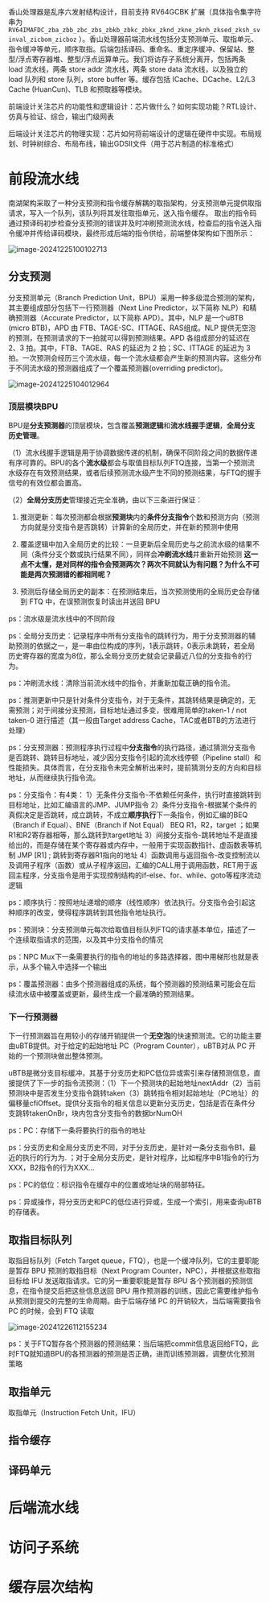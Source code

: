 香山处理器是乱序六发射结构设计，目前支持 RV64GCBK 扩展（具体指令集字符串为 `RV64IMAFDC_zba_zbb_zbc_zbs_zbkb_zbkc_zbkx_zknd_zkne_zknh_zksed_zksh_svinval_zicbom_zicboz` ）。香山处理器前端流水线包括分支预测单元、取指单元、指令缓冲等单元，顺序取指。后端包括译码、重命名、重定序缓冲、保留站、整型/浮点寄存器堆、整型/浮点运算单元。我们将访存子系统分离开，包括两条 load 流水线，两条 store addr 流水线，两条 store data 流水线，以及独立的 load 队列和 store 队列，store buffer 等。缓存包括 ICache、DCache、L2/L3 Cache (HuanCun)、TLB 和预取器等模块。





前端设计关注芯片的功能性和逻辑设计：芯片做什么？如何实现功能？RTL设计、仿真与验证、综合，输出门级网表

后端设计关注芯片的物理实现：芯片如何将前端设计的逻辑在硬件中实现。布局规划、时钟树综合、布局布线，输出GDSII文件（用于芯片制造的标准格式）

# 前段流水线

南湖架构采取了一种分支预测和指令缓存解耦的取指架构，分支预测单元提供取指请求，写入一个队列，该队列将其发往取指单元，送入指令缓存。 取出的指令码通过预译码初步检查分支预测的错误并及时冲刷预测流水线，检查后的指令送入指令缓冲并传给译码模块，最终形成后端的指令供给，前端整体架构如下图所示：

![image-20241225100102713](https://raw.githubusercontent.com/upsetgrass/typora_pic_bed/main/image-20241225100102713.png)

## 分支预测

分支预测单元（Branch Prediction Unit，BPU）采用一种多级混合预测的架构，其主要组成部分包括下一行预测器（Next Line Predictor，以下简称 NLP）和精确预测器（Accurate Predictor，以下简称 APD）。其中，NLP 是一个uBTB (micro BTB)，APD 由 FTB、TAGE-SC、ITTAGE、RAS组成。NLP 提供无空泡的预测，在预测请求的下一拍就可以得到预测结果。APD 各组成部分的延迟在 2、3 拍。其中，FTB、TAGE、RAS 的延迟为 2 拍；SC、ITTAGE 的延迟为 3 拍。一次预测会经历三个流水级，每一个流水级都会产生新的预测内容。这些分布于不同流水级的预测器组成了一个覆盖预测器(overriding predictor)。

![image-20241225104012964](https://raw.githubusercontent.com/upsetgrass/typora_pic_bed/main/image-20241225104012964.png)

### 顶层模块BPU

BPU是**分支预测器**的顶层模块，包含覆盖**预测逻辑**和**流水线握手逻辑**，**全局分支历史管理**。

（1）流水线握手逻辑是用于协调数据传递的机制，确保不同阶段之间的数据传递有序可靠的。BPU的各个**流水级**都会与取值目标队列FTQ连接，当第一个预测流水级存在有效预测结果，或者后续预测流水级产生不同的预测结果，与FTQ的握手信号的有效位都会置高。

（2）**全局分支历史**管理接近完全准确，由以下三条进行保证：

1. 推测更新：每次预测都会根据**预测块**内的**条件分支指令**个数和预测方向（预测方向就是分支指令是否跳转）计算新的全局历史，并在新的预测中使用

2. 覆盖逻辑中加入全局历史的比较：一旦更新后全局历史与之前流水级的结果不同（条件分支个数或执行结果不同），同样会**冲刷流水线**并重新开始预测    **这一点不太懂，是对同样的指令会预测两次？两次不同就认为有问题？为什么不可能是两次预测错的都相同呢？**

3. 预测后存储全局历史的副本：在预测结束后，当次预测使用的全局历史会存储到 FTQ 中，在误预测恢复时读出并送回 BPU

ps：流水级是流水线中的不同阶段

ps：全局分支历史：记录程序中所有分支指令的跳转行为，用于分支预测器的辅助预测的依据之一，是一串由位构成的序列，1表示跳转，0表示未跳转，若全局历史寄存器的宽度为8位，那么全局分支历史就会记录最近八位的分支指令的行为。

ps：冲刷流水线：清除当前流水线中的指令，并重新加载正确的指令流。

ps：推测更新中只是针对条件分支指令，对于无条件，其跳转结果是确定的，无需预测；对于间接分支预测，目标地址通过多变，很难用简单的taken-1 / not taken-0 进行描述（其一般由Target address Cache，TAC或者BTB的方法进行处理）

ps：分支预测器：预测程序执行过程中**分支指令**的执行路径，通过猜测分支指令是否跳转、跳转目标地址，减少因分支指令引起的流水线停顿（Pipeline stall）和性能损失。具体而言，在分支指令未完全解析出来时，提前猜测分支的方向和目标地址，从而继续执行指令流。

ps：分支指令：有4类： 1）无条件分支指令-不依赖任何条件，执行时直接跳转到目标地址，比如汇编语言的JMP、JUMP指令     2）条件分支指令-根据某个条件的真假决定是否跳转，成立跳转，不成立**顺序执行**下一条指令，例如汇编的BEQ（Branch if Equal）、BNE（Branch if Not Equal）    BEQ R1，R2，target  ；如果R1和R2寄存器相等，那么跳转到target地址   3）间接分支指令-跳转地址不是直接给出的，而是存储在某个寄存器或内存中，一般用于实现函数指针、虚函数表等机制 JMP [R1]  ; 跳转到寄存器R1指向的地址     4）函数调用与返回指令-改变控制流以及调用子程序（函数）或从子程序返回，汇编的CALL用于调用函数，RET用于返回主程序，分支指令是用于实现控制结构的if-else、for、while、goto等程序流动逻辑 

ps：顺序执行：按照地址递增的顺序（线性顺序）依法执行。分支指令会引起这种顺序的改变，使得程序跳转到其他指令地址执行。

ps：预测块：分支预测单元每次给取值目标队列FTQ的请求基本单位，描述了一个连续取指请求的范围，以及其中分支指令的情况

ps：NPC Mux下一条需要执行的指令的地址的多路选择器，图中用梯形也就是表示，从多个输入中选择一个输出

ps：覆盖预测器：由多个预测器组成的系统，每个预测器的预测结果可能会在后续流水级中被覆盖或更新，最终生成一个最准确的预测结果。



### 下一行预测器

下一行预测器旨在用较小的存储开销提供一个**无空泡**的快速预测流。它的功能主要由uBTB提供。对于给定的起始地址 PC（Program Counter），uBTB对从 PC 开始的一个预测块做出整体预测。

uBTB是微分支目标缓冲，其基于分支历史和PC低位异或索引来存储预测信息，直接提供了下一步的指令流预测：（1）下一个预测块的起始地址nextAddr（2）当前预测块中是否发生分支指令跳转taken（3）跳转指令相对起始地址（PC地址）的偏移量cfiOffset。提供分支指令的相关信息以更新分支历史，包括是否在条件分支跳转takenOnBr，块内包含分支指令的数据brNumOH



ps：PC：存储下一条将要执行的指令的地址

ps：分支历史和全局分支历史不同，对于分支历史，是针对一条分支指令B1，最近的执行的行为为. ；对于全局分支历史，是针对程序，比如程序中B1指令的行为XXX，B2指令的行为XXX...

ps：PC的低位：标识指令在缓存中的位置或地址块的局部特征。

ps：异或操作，将分支历史和PC的低位进行异或，生成一个索引，用来查询uBTB的存储表。







## 取指目标队列

取指目标队列（Fetch Target queue，FTQ），也是一个缓冲队列，它的主要职能是暂存 BPU 预测的取指目标（Next Program Counter，NPC），并根据这些取指目标给 IFU 发送取指请求。它的另一重要职能是暂存 BPU 各个预测器的预测信息，在指令提交后把这些信息送回 BPU 用作预测器的训练，因此它需要维护指令从预测到提交的完整的生命周期。由于后端存储 PC 的开销较大，当后端需要指令 PC 的时候，会到 FTQ 读取

![image-20241226112155234](https://raw.githubusercontent.com/upsetgrass/typora_pic_bed/main/image-20241226112155234.png)

ps：关于FTQ暂存各个预测器的预测结果：当后端把commit信息返回给FTQ，此时FTQ就知道BPU的各预测器的预测是否正确，进而训练预测器，调整优化预测策略









## 取指单元

取指单元（Instruction Fetch Unit，IFU）







## 指令缓存



## 译码单元







# 后端流水线



# 访问子系统



# 缓存层次结构





